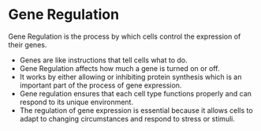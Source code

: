 # Gene Regulation

Gene Regulation is the process by which cells control the expression of their genes.

* Genes are like instructions that tell cells what to do.
* Gene Regulation affects how much a gene is turned on or off.
* It works by either allowing or inhibiting protein synthesis which is an important part of the process of gene expression.
* Gene regulation ensures that each cell type functions properly and can respond to its unique environment.
* The regulation of gene expression is essential because it allows cells to adapt to changing circumstances and respond to stress or stimuli.
